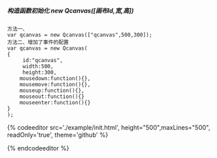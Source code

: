 ##### 构造函数初始化 new Qcanvas\(\[画布Id,宽,高\]\)

```
方法一、
var qcanvas = new Qcanvas(["qcanvas",500,300]);
方法二、增加了事件的配置
var qcanvas = new Qcanvas(
{
     id:"qcanvas",
     width:500,
     height:300,
    mousedown:function(){},
    mousemove:function(){},
    mouseup:function(){},
    mouseout:function(){}
    mouseenter:function(){}
}
);
```

{% codeeditor   src='./example/init.html', height="500",maxLines="500", readOnly='true', theme='github' %}

{% endcodeeditor %}

